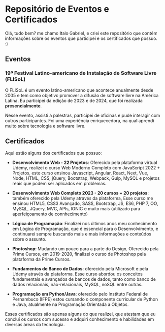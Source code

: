 # Repositório de Eventos e Certificados

Olá, tudo bem? me chamo Italo Gabriel, e criei este repositório que contém informações sobre os eventos que participei e os certificados que possuo. :)

## Eventos

### 19º Festival Latino-americano de Instalação de Software Livre (FLISoL)

O FLISoL é um evento latino-americano que acontece anualmente desde 2005 e tem como objetivo promover a difusão de software livre na América Latina. Eu participei da edição de 2023 e de 2024, que foi realizada **presencialmente**.

Nesse evento, assisti a palestras, participei de oficinas e pude interagir com outros participantes. Foi uma experiência enriquecedora, na qual aprendi muito sobre tecnologia e software livre.

## Certificados

Aqui estão alguns dos certificados que possuo:

- **Desenvolvimento Web - 22 Projetos**: Oferecido pela plataforma virtual Udemy, realizei o curso Web Moderno Completo com JavaScript 2022 + Projetos, este curso ensinou Javascript, Angular, React, Next, Vue, Node, HTML, CSS, jQuery, Bootstrap, Webpack, Gulp, MySQL e projetos reais que podem ser aplicados em problemas.

- **Desenvolvimento Web Completo 2023 - 20 cursos + 20 projetos**: também oferecido pela Udemy através da plataforma, Esse curso me ensinou HTML5, CSS3 Avançado, SASS, Bootstrap, JS, ES6, PHP 7, OO, MySQL, JQuery, MVC, APIs, IONIC e muito mais (utilizado para aperfeiçoamento de connhecimento)

- **Lógica de Programação**: Finalizei nos últimos anos meu conhecimento em Lógica de Programação, que é essencial para o Desenvolvimento, e continuarei sempre buscando mais e mais informações e conteúdos sobre o assunto.

- **Photoshop**: Mudando um pouco para a parte do Design, Oferecido pela Prime Cursos, em 2019-2020, finalizei o curso de Photoshop pela plataforma da Prime Cursos. 

- **Fundamentos de Banco de Dados**: oferecido pela Microsoft e pela Udemy através da plataforma. Esse curso abordou os conceitos fundamentais e avançados de bancos de dados, tanto como banco de dados relacionais, não-relacionais, MySQL, noSQL entre outras.

- **Programação em Python/Java**: oferecido pelo Instituto Federal de Pernambuco (IFPE) estou cursando o componente curricular de Python e Java, atualmente na Programação Orientada a Objetos.

Esses certificados são apenas alguns do que realizei, que atestam que eu concluí os cursos com sucesso e adquiri conhecimento e habilidades em diversas áreas da tecnologia.
